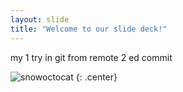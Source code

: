 ```yaml
---
layout: slide
title: "Welcome to our slide deck!"
---
```


my 1 try in git from remote 2 ed commit 

![snowoctocat](https://octodex.github.com/images/snowoctocat.png)
{: .center}
